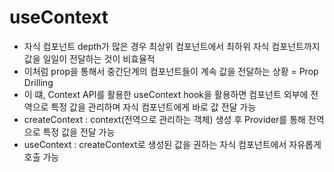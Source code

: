 # useContext

- 자식 컴포넌트 depth가 많은 경우 최상위 컴포넌트에서 최하위 자식 컴포넌트까지 값을 일일이 전달하는 것이 비효율적
- 이처럼 prop을 통해서 중간단계의 컴포넌트들이 계속 값을 전달하는 상황 = Prop Drilling
- 이 떄, Context API를 활용한 useContext hook을 활용하면 컴포넌트 외부에 전역으로 특정 값을 관리하며 자식 컴포넌트에게 바로 값 전달 가능
- createContext : context(전역으로 관리하는 객체) 생성 후 Provider를 통해 전역으로 특정 값을 전달 가능
- useContext : createContext로 생성된 값을 권하는 자식 컴포넌트에서 자유롭게 호출 가능
